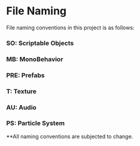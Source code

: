 # File Naming

File naming conventions in this project is as follows:

### **SO**: Scriptable Objects

### **MB**: MonoBehavior

### **PRE**: Prefabs

### **T**: Texture

### **AU**: Audio

### **PS**: Particle System

**All naming conventions are subjected to change. 